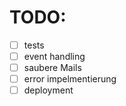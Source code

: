 # TODO:

- [  ] tests
- [  ] event handling
- [  ] saubere Mails
- [  ] error impelmentierung
- [  ] deployment
